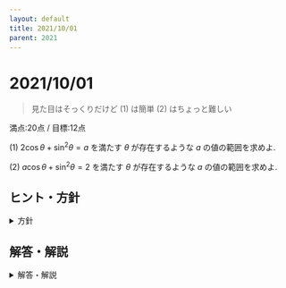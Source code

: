 ```yaml
---
layout: default
title: 2021/10/01
parent: 2021
---
```


# 2021/10/01

> 見た目はそっくりだけど (1) は簡単 (2) はちょっと難しい

満点:20点 / 目標:12点

(1) $2 \cos \theta + \sin^2 \theta = a$ を満たす $\theta$ が存在するような $a$ の値の範囲を求めよ.

(2) $a \cos \theta + \sin^2 \theta = 2$ を満たす $\theta$ が存在するような $a$ の値の範囲を求めよ.

<div style="page-break-before:always"></div>

## ヒント・方針

<details markdown="1">
<summary>方針</summary>

- (1) キーワード: **定数分離**
    - 黄チャート 例題126(1)
- (2) 工夫して定数分離する(おすすめ) or 解の存在範囲の問題に帰着させる

</details>

<div style="page-break-before:always"></div>

## 解答・解説

<details markdown="1">
<summary>解答・解説</summary>

標準的な**定数分離**の問題です.

### 定数分離とは

方程式で, 文字定数を片側に集める変形のことをいいます.

関数のグラフと方程式の間には, 以下のような性質が成り立ちます.

> $y=f(x)$ のグラフと $y=a$ のグラフが共有点をもつ $\Leftrightarrow$ $x$ の方程式 $f(x)=a$ は実数解をもつ

そんないきなり言われても……と思ったかもしれませんが, みなさんはすでにこの性質を用いています.

> 【中学3年】  
> $y=x^2$ と $y=x+2$ の交点の座標を求めよ.

この問題は中学3年生のときにたくさん練習したと思います.

> $x$ の方程式 $x^2=x+2$ を解いて, $x=-1,\ 2$  
> $x=-1$ のとき $y=1$, $x=2$ のとき $y=4$  
> よって交点の座標は $(-1,\ 2),\ (2,\ 4)$

と解いていました. $x$ の方程式 $x^2=x+2$ を解くと, 交点の $x$ 座標が求まります.

> 【黄チャートIA 例題82】  
> $k$ は定数とする. 放物線 $y=x^2-2x+2k-4$ と $x$ 軸の共有点の個数を, $k$ の値によって場合分けして求めよ.

これを解くときに,

> $2$ 次方程式 $x^2-2x+2k-4=0$ の判別式を $D$ とする.

と書いていました. $x$ 軸とは, 直線 $y=0$ のことですから, 放物線 $y=x^2-2x+2k-4$ と直線 $y=0$ の交点の個数を求めればよいということです. だから, $x$ の方程式 $x^2-2x+2k-4=0$ を解きます.

そんなわけで, グラフの交点と方程式の解は関連性があることがわかると思います.

文字を含む方程式の解の個数を考えるとき, 「文字を含まないが複雑なグラフ」と「文字を含むが単純なグラフ」に分けて図を描けば, 簡単に解の個数がわかります.

定数分離のメリットは, **視覚的にわかる**ことです. グラフを目で見て確認できるので, ミスが減ります.

### 実際のグラフ

(1) は, すでに定数分離された形になっています. 左辺を $2$ 次関数にした後は, グラフを描いていつ交点をもつか考えましょう.

<div class="geogebra">
<iframe scrolling="no" title="定数分離1" src="https://www.geogebra.org/material/iframe/id/fa5xmazj/width/700/height/500/border/888888/sfsb/true/smb/false/stb/false/stbh/false/ai/false/asb/false/sri/false/rc/false/ld/false/sdz/false/ctl/false" width="700px" height="500px" style="border:0px;"> </iframe>
</div>

(2) は, 定数分離されていないので, 自力で分離します. すると, $y=t^2+1$ と $y=at$ のグラフを考えることになります. 曲線と直線がいつ接するかは見ただけではわからないので, 接するタイミングを別途確認します.

<div class="geogebra">
<iframe scrolling="no" title="定数分離2" src="https://www.geogebra.org/material/iframe/id/yfnfdxny/width/700/height/500/border/888888/sfsb/true/smb/false/stb/false/stbh/false/ai/false/asb/false/sri/false/rc/false/ld/false/sdz/false/ctl/false" width="700px" height="500px" style="border:0px;"> </iframe>
</div>

![](img/mathterro_20211001.jpg)

</details>